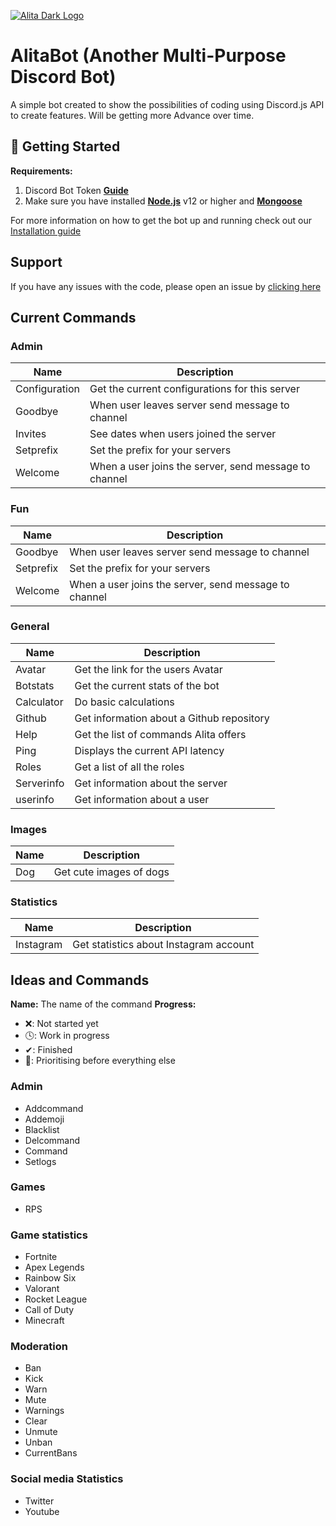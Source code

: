 [![Alita Dark Logo](https://cdn.discordapp.com/attachments/455063175277051934/679113277099474954/banner.PNG)](https://Patreon.com/KSJaay 'KSJaay')

# AlitaBot (Another Multi-Purpose Discord Bot)
A simple bot created to show the possibilities of coding using Discord.js API to create features. Will be getting more Advance over time.

## 🚀 Getting Started
**Requirements:**
1. Discord Bot Token **[Guide](https://discordjs.guide/preparations/setting-up-a-bot-application.html#your-token)**
2. Make sure you have installed **[Node.js](https://nodejs.org/en/)** v12 or higher and **[Mongoose](https://mongoosejs.com/docs/)**


For more information on how to get the bot up and running check out our [Installation guide](https://ksjaay.gitbook.io/alitabot/)

## Support
If you have any issues with the code, please open an issue by [clicking here](https://github.com/KSJaay/Alita/issues)

## Current Commands

### Admin
| Name            | Description                                           |
|-----------------|-------------------------------------------------------|
| Configuration   | Get the current configurations for this server        |
| Goodbye         | When user leaves server send message to channel       |
| Invites         | See dates when users joined the server                |
| Setprefix       | Set the prefix for your servers                       |
| Welcome         | When a user joins the server, send message to channel |

### Fun
| Name      | Description                                           |
|-----------|-------------------------------------------------------|
| Goodbye   | When user leaves server send message to channel       |
| Setprefix | Set the prefix for your servers                       |
| Welcome   | When a user joins the server, send message to channel |

### General
| Name           | Description                               |
|----------------|-------------------------------------------|
| Avatar         | Get the link for the users Avatar         |
| Botstats       | Get the current stats of the bot          |
| Calculator     | Do basic calculations                     |
| Github         | Get information about a Github repository |
| Help           | Get the list of commands Alita offers     |
| Ping           | Displays the current API latency          |
| Roles          | Get a list of all the roles               |
| Serverinfo     | Get information about the server          |
| userinfo       | Get information about a user              |

### Images
| Name  | Description             |
|-------|-------------------------|
| Dog   | Get cute images of dogs |

### Statistics
| Name        | Description                            |
|-------------|----------------------------------------|
| Instagram   | Get statistics about Instagram account |


## Ideas and Commands
**Name:** The name of the command
**Progress:**
 - ❌: Not started yet
 - 🕓: Work in progress
 - ✔: Finished
 - 💯: Prioritising before everything else

### Admin
- Addcommand
- Addemoji
- Blacklist 
- Delcommand
- Command
- Setlogs

### Games
- RPS

### Game statistics
- Fortnite
- Apex Legends
- Rainbow Six
- Valorant
- Rocket League
- Call of Duty
- Minecraft

### Moderation
- Ban
- Kick
- Warn
- Mute
- Warnings
- Clear
- Unmute
- Unban
- CurrentBans

### Social media Statistics
- Twitter
- Youtube
